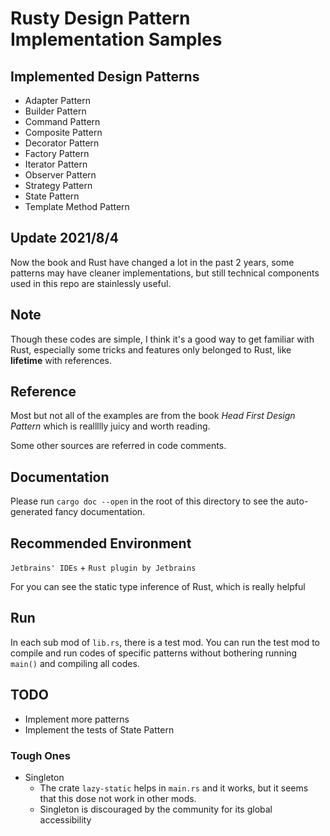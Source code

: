# Rusty Design Pattern Implementation Samples

## Implemented Design Patterns

* Adapter Pattern
* Builder Pattern
* Command Pattern
* Composite Pattern
* Decorator Pattern
* Factory Pattern
* Iterator Pattern
* Observer Pattern
* Strategy Pattern
* State Pattern
* Template Method Pattern

## Update 2021/8/4

Now the book and Rust have changed a lot in the past 2 years, some patterns may have cleaner implementations, but still technical components used in this repo are stainlessly useful.

## Note

Though these codes are simple, I think it's a good way to get familiar with Rust, especially some tricks and features only belonged to Rust, like **lifetime** with references. 

## Reference

Most but not all of the examples are from the book *Head First Design Pattern* which is reallllly juicy and worth reading.

Some other sources are referred in code comments.

## Documentation

Please run `cargo doc --open` in the root of this directory to see the auto-generated fancy documentation.

## Recommended Environment

`Jetbrains' IDEs` + `Rust plugin by Jetbrains`

For you can see the static type inference of Rust, which is really helpful

## Run

In each sub mod of `lib.rs`, there is a test mod. You can run the test mod to compile and run codes of specific patterns without bothering running `main()` and compiling all codes.

## TODO

* Implement more patterns
* Implement the tests of State Pattern

### Tough Ones

* Singleton
  * The crate `lazy-static` helps in `main.rs` and it works, but it seems that this dose not work in other mods.
  * Singleton is discouraged by the community for its global accessibility